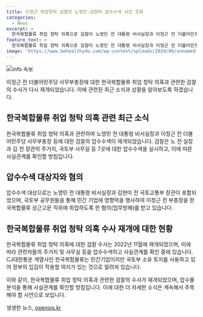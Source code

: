 ```yaml
---
title: 이정근 취업청탁 검찰의 노영민·김현미 압수수색 사건 조회
categories:
  - News
excerpt: >
  한국복합물류 취업 청탁 의혹으로 검찰이 노영민 전 대통령 비서실장과 이정근 전 더불어민주당 사무부총장 등에 대한 압수수색을 실시했다. 노 전 실장과 김 전 장관은 이전 사무부총장의 취업에 개입한 혐의를 받고, 이전 사무부총장은 부당한 방법으로 취업을 이룩한 것으로 파악됐다. 검찰은 압수물 분석 후 노 전 실장과 김 전 장관을 소환하여 사실관계를 확인할 방침이다. 한국복합물류는 정부의 입김이 큰 CJ대한통운 계열사로 알려져 있다. [단독]검찰, 한국복합물류 ‘노영민·이학영 취업청탁 의혹’ 수사 1년여 만에 재개
feature_text: >
  한국복합물류 취업 청탁 의혹으로 검찰이 노영민 전 대통령 비서실장과 이정근 전 더불어민주당 사무부총장 등에 대한 압수수색을 실시했다. 노 전 실장과 김 전 장관은 이전 사무부총장의 취업에 개입한 혐의를 받고, 이전 사무부총장은 부당한 방법으로 취업을 이룩한 것으로 파악됐다. 검찰은 압수물 분석 후 노 전 실장과 김 전 장관을 소환하여 사실관계를 확인할 방침이다. 한국복합물류는 정부의 입김이 큰 CJ대한통운 계열사로 알려져 있다. [단독]검찰, 한국복합물류 ‘노영민·이학영 취업청탁 의혹’ 수사 1년여 만에 재개
image: 'https://www.behealthy4u.com/wp-content/uploads/2024/06/unnamed-file.png'
---
```


<p><img src="https://www.behealthy4u.com/wp-content/uploads/2024/06/unnamed-file.png" alt="info 속보" /></p>

<p>이정근 전 더불어민주당 사무부총장에 대한 한국복합물류 취업 청탁 의혹과 관련한 검찰의 수사가 다시 재개되었습니다. 이에 관련된 최근 소식과 상황을 알아보도록 하겠습니다.</p>

<h2 data-ke-size="size26">한국복합물류 취업 청탁 의혹 관련 최근 소식</h2>

<p>한국복합물류 취업 청탁 의혹과 관련하여 노영민 전 대통령 비서실장과 이정근 전 더불어민주당 사무부총장 등에 대한 검찰의 압수수색이 재개되었습니다. 검찰은 노 전 실장과 김 전 장관의 주거지, 국토부 사무실 등 7곳에 대한 압수수색을 실시하고, 이에 따른 사실관계를 확인할 방침입니다.</p>

<h2 data-ke-size="size26">압수수색 대상자와 혐의</h2>

<p>압수수색 대상으로는 노영민 전 대통령 비서실장과 김현미 전 국토교통부 장관이 포함되었으며, 국토부 공무원들을 통해 민간 기업에 영향력을 행사하여 이정근 전 부총장을 한국복합물류 상근고문 직위에 취업하도록 한 혐의(업무방해)를 받고 있습니다.</p>

<h2 data-ke-size="size26">한국복합물류 취업 청탁 의혹 수사 재개에 대한 현황</h2>

<p>한국복합물류 취업 청탁 의혹에 대한 검찰 수사는 2022년 11월에 재개되었으며, 이에 따라 관련자들의 주거지 및 사무실 등을 압수수색하고 사실관계를 확인 중에 있습니다. CJ대한통운 계열사인 한국복합물류는 민간기업이지만 국토부 소유 토지를 사용하고 있어 정부의 입김이 작용할 여지가 있는 것으로 알려져 있습니다.</p>

<p>이와 같이, 한국복합물류 취업 청탁 의혹과 관련한 검찰의 수사가 재개되었으며, 압수물 분석을 통해 사실관계를 확인할 방침입니다. 이에 대한 더 자세한 소식은 계속해서 주목해야 할 사안으로 보입니다.</p>
생생한 뉴스, <a href="https://opensis.kr" rel="dofollow">opensis.kr</a>


